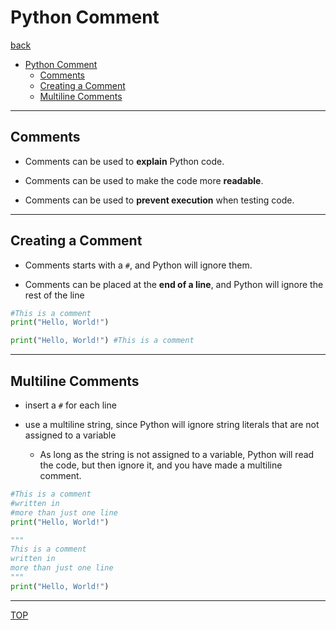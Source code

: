 # Python Comment

[back](./index.md)

- [Python Comment](#python-comment)
  - [Comments](#comments)
  - [Creating a Comment](#creating-a-comment)
  - [Multiline Comments](#multiline-comments)

---

## Comments

- Comments can be used to **explain** Python code.

- Comments can be used to make the code more **readable**.

- Comments can be used to **prevent execution** when testing code.

---

## Creating a Comment

- Comments starts with a `#`, and Python will ignore them.

- Comments can be placed at the **end of a line**, and Python will ignore the rest of the line

```py
#This is a comment
print("Hello, World!")

print("Hello, World!") #This is a comment
```

---

## Multiline Comments

- insert a `#` for each line

- use a multiline string, since Python will ignore string literals that are not assigned to a variable
  - As long as the string is not assigned to a variable, Python will read the code, but then ignore it, and you have made a multiline comment.

```py
#This is a comment
#written in
#more than just one line
print("Hello, World!")

"""
This is a comment
written in
more than just one line
"""
print("Hello, World!")


```

---

[TOP](#python-comment)
